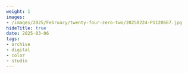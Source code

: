 ```yaml
---
weight: 1
images:
- /images/2025/February/twenty-four-zero-two/20250224-P1120667.jpg
hideTitle: true
date: 2025-03-06
tags:
- archive
- digital
- color
- studio
---
```



